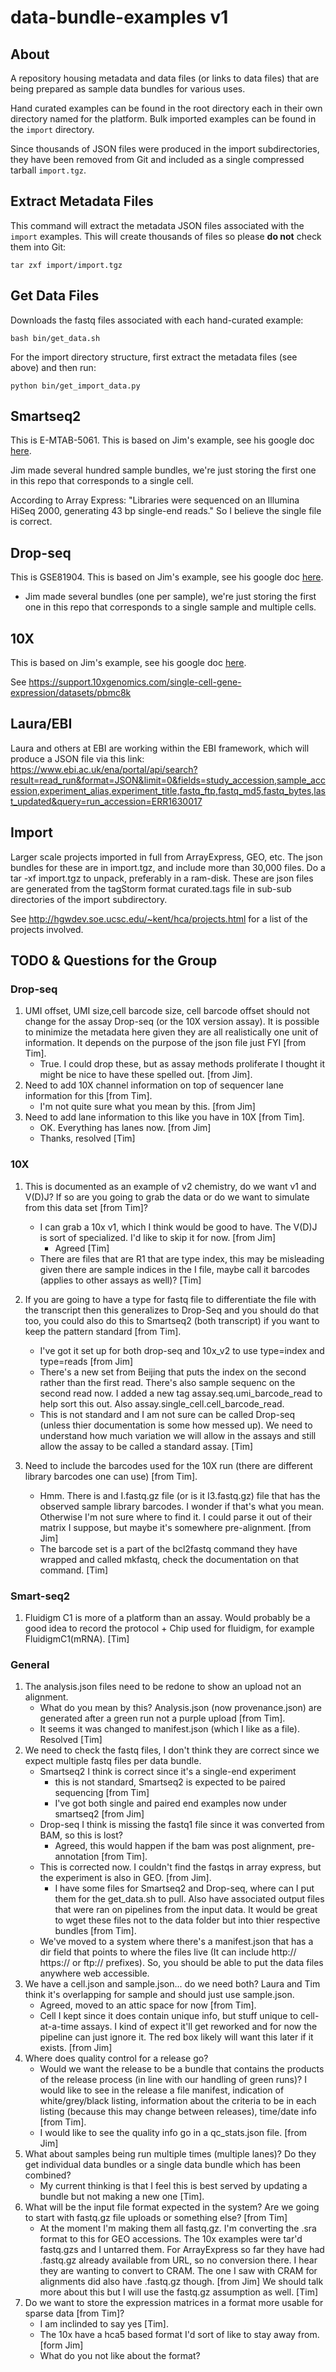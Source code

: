# data-bundle-examples v1

## About

A repository housing metadata and data files (or links to data files) that are being prepared as sample data bundles for various uses.

Hand curated examples can be found in the root directory each in their own directory named for the platform.  Bulk imported examples can be found in the `import` directory.

Since thousands of JSON files were produced in the import subdirectories, they have been removed from Git and included as a single compressed tarball `import.tgz`.

## Extract Metadata Files

This command will extract the metadata JSON files associated with the `import` examples.  This will create thousands of files so please **do not** check them into Git:

    tar zxf import/import.tgz

## Get Data Files

Downloads the fastq files associated with each hand-curated example:

    bash bin/get_data.sh

For the import directory structure, first extract the metadata files (see above) and then run:

    python bin/get_import_data.py

## Smartseq2

This is E-MTAB-5061.  This is based on Jim's example, see his google doc [here](https://docs.google.com/document/d/1QSd_nnTUFSBMUnXvlva8ouzcuX5s8ljeBCLXU4afpQs/edit).

Jim made several hundred sample bundles, we're just storing the first one in this repo that corresponds to a single cell.

According to Array Express: "Libraries were sequenced on an Illumina HiSeq 2000, generating 43 bp single-end reads." So I believe the single file is correct.


## Drop-seq

This is GSE81904.  This is based on Jim's example, see his google doc [here](https://docs.google.com/document/d/1CNFGWxsrrc8vVn4PBsojfb1aAM_dkwfHrJW0vjR_ulU/edit).

* Jim made several bundles (one per sample), we're just storing the first one in this repo that corresponds to a single sample and multiple cells.


## 10X

This is based on Jim's example, see his google doc [here](https://docs.google.com/document/d/1iu03FdjLH9TjDS3XN135l0G1sSmsnR6tS7_Kp2yMkEg/edit).

See https://support.10xgenomics.com/single-cell-gene-expression/datasets/pbmc8k

## Laura/EBI

Laura and others at EBI are working within the EBI framework, which will produce a JSON file via this link:
 https://www.ebi.ac.uk/ena/portal/api/search?result=read_run&format=JSON&limit=0&fields=study_accession,sample_accession,experiment_alias,experiment_title,fastq_ftp,fastq_md5,fastq_bytes,last_updated&query=run_accession=ERR1630017

## Import

Larger scale projects imported in full from ArrayExpress, GEO, etc.  The json bundles for these are in import.tgz, and include
more than 30,000 files.  Do a tar -xf import.tgz to unpack, preferably in a ram-disk.  These are json files are generated from
the tagStorm format curated.tags file in sub-sub directories of the import subdirectory.  

See http://hgwdev.soe.ucsc.edu/~kent/hca/projects.html for a list of the projects involved.

## TODO & Questions for the Group

### Drop-seq
1. UMI offset, UMI size,cell barcode size, cell barcode offset should not change for the assay Drop-seq (or the 10X version assay). It is possible to minimize the metadata here given they are all realistically one unit of information. It depends on the purpose of the json file just FYI [from Tim].
     * True.  I could drop these, but as assay methods proliferate I thought it might be nice to have these spelled out. [from Jim].
2. Need to add 10X channel information on top of sequencer lane information for this [from Tim].
     * I'm not quite sure what you mean by this. [from Jim]
3. Need to add lane information to this like you have in 10X [from Tim].
     * OK. Everything has lanes now. [from Jim]
     * Thanks, resolved [Tim]

### 10X
1. This is documented as an example of v2 chemistry, do we want v1 and V(D)J? If so are you going to grab the data or do we want to simulate from this data set [from Tim]?
    * I can grab a 10x v1, which I think would be good to have.  The V(D)J is sort of specialized.  I'd like to skip it for now. [from Jim]
      * Agreed [Tim]
    * There are files that are R1 that are type index, this may be misleading given there are sample indices in the I file, maybe call it barcodes (applies to other assays as well)? [Tim]

2. If you are going to have a type for fastq file to differentiate the file with the transcript then this generalizes to Drop-Seq and you should do that too, you could also do this to Smartseq2 (both transcript) if you want to keep the pattern standard [from Tim].
    * I've got it set up for both drop-seq and 10x_v2 to use type=index and type=reads  [from Jim]
    * There's a new set from Beijing that puts the index on the second rather than the first read.  There's also sample sequenc on the second read now.  I added a new tag assay.seq.umi_barcode_read to help sort this out.  Also assay.single_cell.cell_barcode_read.
    * This is not standard and I am not sure can be called Drop-seq (unless thier documentation is some how messed up). We need to understand how much variation we will allow in the assays and still allow the assay to be called a standard assay. [Tim]

3. Need to include the barcodes used for the 10X run (there are different library barcodes one can use) [from Tim].
    * Hmm.  There is and I.fastq.gz file (or is it I3.fastq.gz) file that has the observed sample library barcodes.
      I wonder if that's what you mean.  Otherwise I'm not sure where to find it. I could parse it out of their
      matrix I suppose, but maybe it's somewhere pre-alignment. [from Jim]
    * The barcode set is a part of the bcl2fastq command they have wrapped and called mkfastq, check the documentation on that command. [Tim]

### Smart-seq2
1. Fluidigm C1 is more of a platform than an assay. Would probably be a good idea to record the protocol + Chip used for fluidigm, for example FluidigmC1(mRNA). [Tim]

### General
1. The analysis.json files need to be redone to show an upload not an alignment.
    * What do you mean by this? Analysis.json (now provenance.json) are generated after a green run not a purple upload [from Tim].
    * It seems it was changed to manifest.json (which I like as a file). Resolved [Tim]
2. We need to check the fastq files, I don't think they are correct since we expect multiple fastq files per data bundle.
    * Smartseq2 I think is correct since it's a single-end experiment
        * this is not standard, Smartseq2 is expected to be paired sequencing [from Tim]
        * I've got both single and paired end examples now under smartseq2 [from Jim]
    * Drop-seq I think is missing the fastq1 file since it was converted from BAM, so this is lost?
        * Agreed, this would happen if the bam was post alignment, pre-annotation [from Tim].
	* This is corrected now.  I couldn't find the fastqs in array express, but the experiment is also in GEO. [from Jim].
        * I have some files for Smartseq2 and Drop-seq, where can I put them for the get_data.sh to pull. Also have associated output files that were ran on pipelines from the input data. It would be great to wget these files not to the data folder but into thier respective bundles [from Tim].
	* We've moved to a system where there's a manifest.json that has a dir field that points to where the files live (It can include http:// https:// or ftp:// prefixes).  So, you should be able to put the data files anywhere web accessible.
3. We have a cell.json and sample.json... do we need both? Laura and Tim think it's overlapping for sample and should just use sample.json.
    * Agreed, moved to an attic space for now [from Tim].
    * Cell I kept since it does contain unique info, but stuff unique to cell-at-a-time assays.  I kind of expect it'll get reworked
      and for now the pipeline can just ignore it.  The red box likely will want this later if it exists. [from Jim]
4. Where does quality control for a release go?
    * Would we want the release to be a bundle that contains the products of the release process (in line with our handling of green runs)? I would like to see in the release a file manifest, indication of white/grey/black listing, information about the criteria to be in each listing (because this may change between releases), time/date info [from Tim].
    * I would like to see the quality info go in a qc_stats.json file. [from Jim]
5. What about samples being run multiple times (multiple lanes)?  Do they get individual data bundles or a single data bundle which has been combined?
    * My current thinking is that I feel this is best served by updating a bundle but not making a new one [Tim].
6. What will be the input file format expected in the system? Are we going to start with fastq.gz file uploads or something else? [from Tim]
    * At the moment I'm making them all fastq.gz.  I'm converting the .sra format to this for GEO accessions.  The 10x examples were tar'd
      fastq.gzs and I untarred them.  For ArrayExpress so far they have had .fastq.gz already available from URL, so no conversion there.
      I hear they are wanting to convert to CRAM.  The one I saw with CRAM for alignments did also have .fastq.gz though. [from Jim]
      We should talk more about this but I will use the fastq.gz assumption as well. [Tim]
7. Do we want to store the expression matrices in a format more usable for sparse data [from Tim]?
    * I am inclinded to say yes [Tim].
    * The 10x have a hca5 based format I'd sort of like to stay away from. [form Jim]
    * What do you not like about the format?
